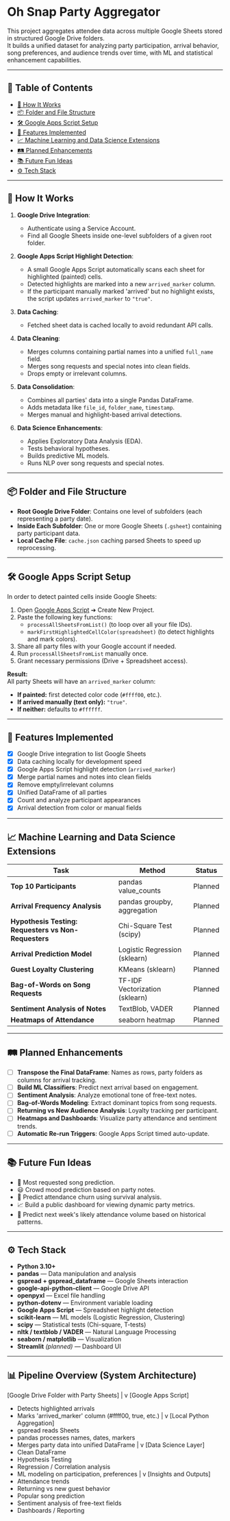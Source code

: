 # Oh Snap Party Aggregator

This project aggregates attendee data across multiple Google Sheets stored in structured Google Drive folders.  
It builds a unified dataset for analyzing party participation, arrival behavior, song preferences, and audience trends over time, with ML and statistical enhancement capabilities.

---

## 📑 Table of Contents

- [🚀 How It Works](#-how-it-works)
- [📦 Folder and File Structure](#-folder-and-file-structure)
- [🛠️ Google Apps Script Setup](#️-google-apps-script-setup)
- [🧪 Features Implemented](#-features-implemented)
- [📈 Machine Learning and Data Science Extensions](#-machine-learning-and-data-science-extensions)
- [🛤️ Planned Enhancements](#-planned-enhancements)
- [📚 Future Fun Ideas](#-future-fun-ideas)
- [⚙️ Tech Stack](#-tech-stack)

---

## 🚀 How It Works

1. **Google Drive Integration**:
   - Authenticate using a Service Account.
   - Find all Google Sheets inside one-level subfolders of a given root folder.

2. **Google Apps Script Highlight Detection**:
   - A small Google Apps Script automatically scans each sheet for highlighted (painted) cells.
   - Detected highlights are marked into a new `arrived_marker` column.
   - If the participant manually marked 'arrived' but no highlight exists, the script updates `arrived_marker` to `"true"`.

3. **Data Caching**:
   - Fetched sheet data is cached locally to avoid redundant API calls.

4. **Data Cleaning**:
   - Merges columns containing partial names into a unified `full_name` field.
   - Merges song requests and special notes into clean fields.
   - Drops empty or irrelevant columns.

5. **Data Consolidation**:
   - Combines all parties' data into a single Pandas DataFrame.
   - Adds metadata like `file_id`, `folder_name`, `timestamp`.
   - Merges manual and highlight-based arrival detections.

6. **Data Science Enhancements**:
   - Applies Exploratory Data Analysis (EDA).
   - Tests behavioral hypotheses.
   - Builds predictive ML models.
   - Runs NLP over song requests and special notes.

---

## 📦 Folder and File Structure

- **Root Google Drive Folder**: Contains one level of subfolders (each representing a party date).
- **Inside Each Subfolder**: One or more Google Sheets (`.gsheet`) containing party participant data.
- **Local Cache File**: `cache.json` caching parsed Sheets to speed up reprocessing.

---

## 🛠️ Google Apps Script Setup

In order to detect painted cells inside Google Sheets:

1. Open [Google Apps Script](https://script.google.com/home) ➔ Create New Project.
2. Paste the following key functions:
   - `processAllSheetsFromList()` (to loop over all your file IDs).
   - `markFirstHighlightedCellColor(spreadsheet)` (to detect highlights and mark colors).
3. Share all party files with your Google account if needed.
4. Run `processAllSheetsFromList` manually once.
5. Grant necessary permissions (Drive + Spreadsheet access).

**Result:**  
All party Sheets will have an `arrived_marker` column:
- **If painted:** first detected color code (`#ffff00`, etc.).
- **If arrived manually (text only):** `"true"`.
- **If neither:** defaults to `#ffffff`.

---

## 🧪 Features Implemented

- [x] Google Drive integration to list Google Sheets
- [x] Data caching locally for development speed
- [x] Google Apps Script highlight detection (`arrived_marker`)
- [x] Merge partial names and notes into clean fields
- [x] Remove empty/irrelevant columns
- [x] Unified DataFrame of all parties
- [x] Count and analyze participant appearances
- [x] Arrival detection from color or manual fields

---

## 📈 Machine Learning and Data Science Extensions

| Task | Method | Status |
|------|--------|--------|
| **Top 10 Participants** | pandas value_counts | Planned |
| **Arrival Frequency Analysis** | pandas groupby, aggregation | Planned |
| **Hypothesis Testing: Requesters vs Non-Requesters** | Chi-Square Test (scipy) | Planned |
| **Arrival Prediction Model** | Logistic Regression (sklearn) | Planned |
| **Guest Loyalty Clustering** | KMeans (sklearn) | Planned |
| **Bag-of-Words on Song Requests** | TF-IDF Vectorization (sklearn) | Planned |
| **Sentiment Analysis of Notes** | TextBlob, VADER | Planned |
| **Heatmaps of Attendance** | seaborn heatmap | Planned |

---

## 🛤️ Planned Enhancements

- [ ] **Transpose the Final DataFrame**: Names as rows, party folders as columns for arrival tracking.
- [ ] **Build ML Classifiers**: Predict next arrival based on engagement.
- [ ] **Sentiment Analysis**: Analyze emotional tone of free-text notes.
- [ ] **Bag-of-Words Modeling**: Extract dominant topics from song requests.
- [ ] **Returning vs New Audience Analysis**: Loyalty tracking per participant.
- [ ] **Heatmaps and Dashboards**: Visualize party attendance and sentiment trends.
- [ ] **Automatic Re-run Triggers**: Google Apps Script timed auto-update.

---

## 📚 Future Fun Ideas

- 🎵 Most requested song prediction.
- 😃 Crowd mood prediction based on party notes.
- 🧠 Predict attendance churn using survival analysis.
- 📈 Build a public dashboard for viewing dynamic party metrics.
- 🔮 Predict next week's likely attendance volume based on historical patterns.

---

## ⚙️ Tech Stack

- **Python 3.10+**
- **pandas** — Data manipulation and analysis
- **gspread + gspread_dataframe** — Google Sheets interaction
- **google-api-python-client** — Google Drive API
- **openpyxl** — Excel file handling
- **python-dotenv** — Environment variable loading
- **Google Apps Script** — Spreadsheet highlight detection
- **scikit-learn** — ML models (Logistic Regression, Clustering)
- **scipy** — Statistical tests (Chi-square, T-tests)
- **nltk / textblob / VADER** — Natural Language Processing
- **seaborn / matplotlib** — Visualization
- **Streamlit** *(planned)* — Dashboard UI

---

## 📊 Pipeline Overview (System Architecture)
[Google Drive Folder with Party Sheets]
            |
            v
[Google Apps Script]
   - Detects highlighted arrivals
   - Marks 'arrived_marker' column (#ffff00, true, etc.)
            |
            v
[Local Python Aggregation]
   - gspread reads Sheets
   - pandas processes names, dates, markers
   - Merges party data into unified DataFrame
            |
            v
[Data Science Layer]
   - Clean DataFrame
   - Hypothesis Testing
   - Regression / Correlation analysis
   - ML modeling on participation, preferences
            |
            v
[Insights and Outputs]
   - Attendance trends
   - Returning vs new guest behavior
   - Popular song prediction
   - Sentiment analysis of free-text fields
   - Dashboards / Reporting